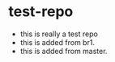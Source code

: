 test-repo
=========

- this is really a test repo
- this is added from br1.
- this is added from master.
